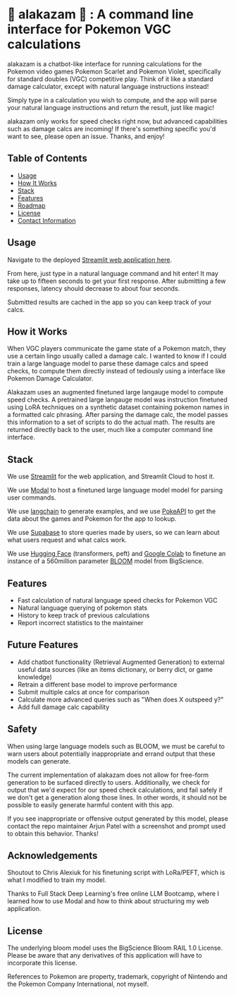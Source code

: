 # :dizzy: alakazam :spoon: : A command line interface for Pokemon VGC calculations

alakazam is a chatbot-like interface for running calculations for the Pokemon video games Pokemon Scarlet and Pokemon Violet, specifically for standard doubles (VGC) competitive play. Think of it like a standard damage calculator, except with natural language instructions instead!

Simply type in a calculation you wish to compute, and the app will parse your natural language instructions and return the result, just like magic!

alakazam only works for speed checks right now, but advanced capabilities such as damage calcs are incoming! If there's something specific you'd want to see, please open an issue. Thanks, and enjoy!


## Table of Contents
- [Usage](#usage)
- [How It Works](#how-it-works)
- [Stack](#stack)
- [Features](#features)
- [Roadmap](#roadmap)
- [License](#license)
- [Contact Information](#contact-information)

## Usage

Navigate to the deployed [Streamlit web application here](https://alakazam.streamlit.app/).

From here, just type in a natural language command and hit enter! It may take up to fifteen seconds to get your first response. After submitting a few responses, latency should decrease to about four seconds.

Submitted results are cached in the app so you can keep track of your calcs.

## How it Works
When VGC players communicate the game state of a Pokemon match, they use a certain lingo usually called a damage calc. I wanted to know if I could train a large language model to parse these damage calcs and speed checks, to compute them directly instead of tediously using a interface like Pokemon Damage Calculator.


Alakazam uses an augmented finetuned large langauge model to compute speed checks. A pretrained large langauge model was instruction finetuned using LoRA techniques on a synthetic dataset containing pokemon names in a formatted calc phrasing. After parsing the damage calc, the model passes this information to a set of scripts to do the actual math. The results are returned directly back to the user, much like a computer command line interface.


## Stack

We use [Streamlit](https://streamlit.io) for the web application, and Streamlit Cloud to host it.

We use [Modal](https://modal.com) to host a finetuned large language model model for parsing user commands.

We use [langchain](https://api.python.langchain.com/en/latest/) to generate examples, and we use [PokeAPI](https://pokeapi.co) to get the data about the games and Pokemon for the app to lookup.

We use [Supabase](https://supabase.com) to store queries made by users, so we can learn about what users request and what calcs work.

We use [Hugging Face](https://huggingface.co) (transformers, peft) and [Google Colab](https://colab.research.google.com) to finetune an instance of a 560million parameter [BLOOM](https://huggingface.co/bigscience/bloom-560m#uses) model from BigScience.


## Features

- Fast calculation of natural language speed checks for Pokemon VGC
- Natural language querying of pokemon stats
- History to keep track of previous calculations
- Report incorrect statistics to the maintainer

## Future Features
- Add chatbot functionality (Retrieval Augmented Generation) to external useful data sources (like an items dictionary, or berry dict, or game knowledge)
- Retrain a different base model to improve performance
- Submit multiple calcs at once for comparison
- Calculate more advanced queries such as "When does X outspeed y?"
- Add full damage calc capability

## Safety

When using large language models such as BLOOM, we must be careful to warn users about potentially inappropriate and errand output that these models can generate.

The current implementation of alakazam does not allow for free-form generation to be surfaced directly to users. Additionally, we check for output that we'd expect for our speed check calculations, and fail safely if we don't get a generation along those lines. In other words, it should not be possible to easily generate harmful content with this app.

If you see inappropriate or offensive output generated by this model, please contact the repo maintainer Arjun Patel with a screenshot and prompt used to obtain this behavior. Thanks!

## Acknowledgements

Shoutout to Chris Alexiuk for his finetuning script with LoRa/PEFT, which is what I modified to train my model.

Thanks to Full Stack Deep Learning's free online LLM Bootcamp, where I learned how to use Modal and how to think about structuring my web application.

## License

The underlying bloom model uses the BigScience Bloom RAIL 1.0 License. Please be aware that any derivatives of this application will have to incorporate this license.

References to Pokemon are property, trademark, copyright of Nintendo and the Pokemon Company International, not myself.

